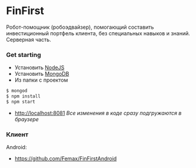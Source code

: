 # FinFirst
Робот-помощник (робоэдвайзер), помогающий составить инвестиционный портфель клиента, без специальных навыков и знаний.
Серверная часть.

### Get starting
* Установить [NodeJS](https://nodejs.org/en/download/)
* Установить [MongoDB](https://www.mongodb.com/)
* Из папки с проектом
```sh
$ mongod
$ npm install
$ npm start
```

* [http://localhost:8081](http://localhost:8081)
_Все изменения в коде сразу подгружаются в браузере_

### Клиент
Android:
* https://github.com/Femax/FinFirstAndroid 
